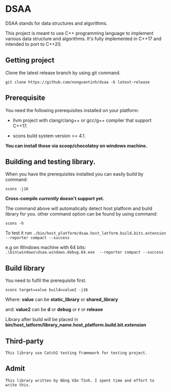 # DSAA
  DSAA stands for data structures and algorithms.

  This project is meant to use C++ programming language to implement various data structure and algorithms. It's fully implemented in C++17 and intended to port to C++20.
## Getting project
  Clone the latest release branch by using git command.
  
  `git clone https://github.com/nongvantinh/dsaa -b latest-release`
## Prerequisite
  You need the following prerequisites installed on your platform:

  - llvm project with clang/clang++ or gcc/g++ compiler that support C++17.
  
  - scons build system version >= 4.1.

  **You can install those via scoop/chocolatey on windows machine.**
  
## Building and testing library.
  When you have the prerequisites installed you can easily build by command:
  
  `scons -j16`
  
**Cross-compile _currently_ doesn't support yet.**

  The command above will automatically detect host platform and build library for you.
  other command option can be found by using command:
  
  `scons -h`
  
  To test it run `./bin/host_platform/dsaa.host_latform.build.bits.extension  --reporter compact --success`
  
  e.g on Windows machine with 64 bits: `.\bin\windows\dsaa.windows.debug.64.exe  --reporter compact --success`
  
## Build library
  
  You need to fulfil the prerequisite first.  
  
  `scons target=value build=value2 -j16`

   Where: **value** can be **static_library** or **shared_library**

   and: **value2** can be **d** or **debug** or **r** or **release**
  
  Library after build will be placed in **bin/host_latform/library_name.host_platform.build.bit.extension**
## Third-party
    This library use Catch2 testing framework for testing project.
## Admit
    This library written by Nông Văn Tình. I spent time and effort to write this.
